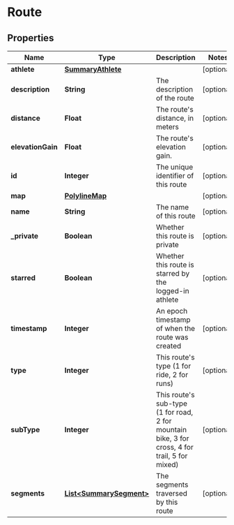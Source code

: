 
# Route

## Properties
Name | Type | Description | Notes
------------ | ------------- | ------------- | -------------
**athlete** | [**SummaryAthlete**](SummaryAthlete.md) |  |  [optional]
**description** | **String** | The description of the route |  [optional]
**distance** | **Float** | The route&#39;s distance, in meters |  [optional]
**elevationGain** | **Float** | The route&#39;s elevation gain. |  [optional]
**id** | **Integer** | The unique identifier of this route |  [optional]
**map** | [**PolylineMap**](PolylineMap.md) |  |  [optional]
**name** | **String** | The name of this route |  [optional]
**_private** | **Boolean** | Whether this route is private |  [optional]
**starred** | **Boolean** | Whether this route is starred by the logged-in athlete |  [optional]
**timestamp** | **Integer** | An epoch timestamp of when the route was created |  [optional]
**type** | **Integer** | This route&#39;s type (1 for ride, 2 for runs) |  [optional]
**subType** | **Integer** | This route&#39;s sub-type (1 for road, 2 for mountain bike, 3 for cross, 4 for trail, 5 for mixed) |  [optional]
**segments** | [**List&lt;SummarySegment&gt;**](SummarySegment.md) | The segments traversed by this route |  [optional]



